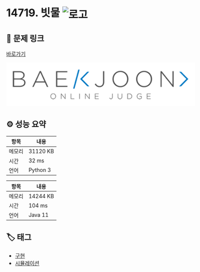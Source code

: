 # 14719. 빗물 <img src="https://d2gd6pc034wcta.cloudfront.net/tier/11.svg" alt="로고" height="40" style="vertical-align: middle;" />

## 🔗 문제 링크

[바로가기](https://www.acmicpc.net/problem/14719)

![백준 로고](../../images/boj.png)

## ⚙️ 성능 요약

| 항목   | 내용     |
| ------ | -------- |
| 메모리 | 31120 KB |
| 시간   | 32 ms    |
| 언어   | Python 3 |

| 항목   | 내용     |
| ------ | -------- |
| 메모리 | 14244 KB |
| 시간   | 104 ms   |
| 언어   | Java 11  |

## 🏷️ 태그

- [구현](https://www.acmicpc.net/problemset?sort=ac_desc&algo=102)
- [시뮬레이션](https://www.acmicpc.net/problemset?sort=ac_desc&algo=141)
